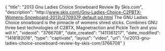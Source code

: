 {
    "title": "2013 Gnu Ladies Choice Snowboard Review By Skis.com",
    "description": "http:\/\/www.skis.com\/Gnu-Ladies-Choice-C2PBTX-Womens-Snowboard-2013\/270937P,default,pd.html  The GNU Ladies Choice snowboard is the pinnacle of womens shred sticks. Combines GNU three best technologies of C2BTX, Magnetraction and Pickle Tech and you will h",
    "videoid": "3766708",
    "date_created": "1411361217",
    "date_modified": "1418182016",
    "type": "captivate",
    "layout": "video",
    "url": "\/v\/2013-gnu-ladies-choice-snowboard-review-by-skis-com\/3766708"
}